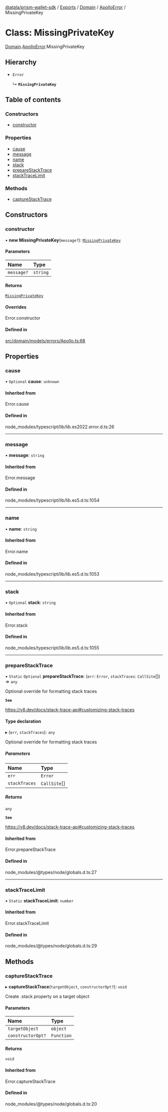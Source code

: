 [@atala/prism-wallet-sdk](../README.md) / [Exports](../modules.md) / [Domain](../modules/Domain.md) / [ApolloError](../modules/Domain.ApolloError.md) / MissingPrivateKey

# Class: MissingPrivateKey

[Domain](../modules/Domain.md).[ApolloError](../modules/Domain.ApolloError.md).MissingPrivateKey

## Hierarchy

- `Error`

  ↳ **`MissingPrivateKey`**

## Table of contents

### Constructors

- [constructor](Domain.ApolloError.MissingPrivateKey.md#constructor)

### Properties

- [cause](Domain.ApolloError.MissingPrivateKey.md#cause)
- [message](Domain.ApolloError.MissingPrivateKey.md#message)
- [name](Domain.ApolloError.MissingPrivateKey.md#name)
- [stack](Domain.ApolloError.MissingPrivateKey.md#stack)
- [prepareStackTrace](Domain.ApolloError.MissingPrivateKey.md#preparestacktrace)
- [stackTraceLimit](Domain.ApolloError.MissingPrivateKey.md#stacktracelimit)

### Methods

- [captureStackTrace](Domain.ApolloError.MissingPrivateKey.md#capturestacktrace)

## Constructors

### constructor

• **new MissingPrivateKey**(`message?`): [`MissingPrivateKey`](Domain.ApolloError.MissingPrivateKey.md)

#### Parameters

| Name | Type |
| :------ | :------ |
| `message?` | `string` |

#### Returns

[`MissingPrivateKey`](Domain.ApolloError.MissingPrivateKey.md)

#### Overrides

Error.constructor

#### Defined in

[src/domain/models/errors/Apollo.ts:68](https://github.com/input-output-hk/atala-prism-wallet-sdk-ts/blob/f8f2652/src/domain/models/errors/Apollo.ts#L68)

## Properties

### cause

• `Optional` **cause**: `unknown`

#### Inherited from

Error.cause

#### Defined in

node_modules/typescript/lib/lib.es2022.error.d.ts:26

___

### message

• **message**: `string`

#### Inherited from

Error.message

#### Defined in

node_modules/typescript/lib/lib.es5.d.ts:1054

___

### name

• **name**: `string`

#### Inherited from

Error.name

#### Defined in

node_modules/typescript/lib/lib.es5.d.ts:1053

___

### stack

• `Optional` **stack**: `string`

#### Inherited from

Error.stack

#### Defined in

node_modules/typescript/lib/lib.es5.d.ts:1055

___

### prepareStackTrace

▪ `Static` `Optional` **prepareStackTrace**: (`err`: `Error`, `stackTraces`: `CallSite`[]) => `any`

Optional override for formatting stack traces

**`See`**

https://v8.dev/docs/stack-trace-api#customizing-stack-traces

#### Type declaration

▸ (`err`, `stackTraces`): `any`

Optional override for formatting stack traces

##### Parameters

| Name | Type |
| :------ | :------ |
| `err` | `Error` |
| `stackTraces` | `CallSite`[] |

##### Returns

`any`

**`See`**

https://v8.dev/docs/stack-trace-api#customizing-stack-traces

#### Inherited from

Error.prepareStackTrace

#### Defined in

node_modules/@types/node/globals.d.ts:27

___

### stackTraceLimit

▪ `Static` **stackTraceLimit**: `number`

#### Inherited from

Error.stackTraceLimit

#### Defined in

node_modules/@types/node/globals.d.ts:29

## Methods

### captureStackTrace

▸ **captureStackTrace**(`targetObject`, `constructorOpt?`): `void`

Create .stack property on a target object

#### Parameters

| Name | Type |
| :------ | :------ |
| `targetObject` | `object` |
| `constructorOpt?` | `Function` |

#### Returns

`void`

#### Inherited from

Error.captureStackTrace

#### Defined in

node_modules/@types/node/globals.d.ts:20
